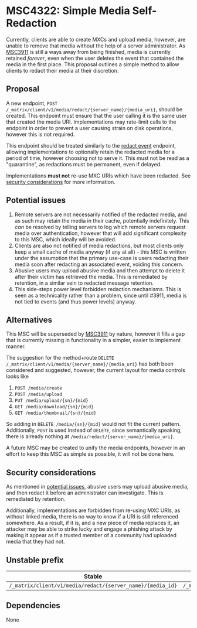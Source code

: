 # MSC4322: Simple Media Self-Redaction

Currently, clients are able to create MXCs and upload media, however, are unable to remove that
media without the help of a server administrator. As [MSC3911][3911] is still a ways away from being
finished, media is currently retained *forever*, even when the user deletes the event that
contained the media in the first place. This proposal outlines a simple method to allow clients
to redact their media at their discretion.

## Proposal

A new endpoint, `POST /_matrix/client/v1/media/redact/{server_name}/{media_uri}`, should be created.
This endpoint must ensure that the user calling it is the same user that created the media URI.
Implementations may rate-limit calls to the endpoint in order to prevent a user
causing strain on disk operations, however this is not required.

This endpoint should be treated similarly to the [redact event][spec_redact] endpoint, allowing
implementations to optionally retain the redacted media for a period of time, however choosing
not to serve it. This must not be read as a "quarantine", as redactions must be permanent, even
if delayed.

Implementations **must not** re-use MXC URIs which have been redacted.
See [security considerations](#security-considerations) for more information.

## Potential issues

1. Remote servers are not necessarily notified of the redacted media, and as such may retain
   the media in their cache, potentially indefinitely. This *can* be resolved by telling
   servers to log which remote servers request media over authentication, however that will
   add significant complexity to this MSC, which ideally will be avoided.
2. Clients are also not notified of media redactions, but most clients only keep a small
   cache of media anyway (if any at all) - this MSC is written under the assumption that the
   primary use-case is users redacting their media soon after redacting an associated event,
   voiding this concern.
3. Abusive users may upload abusive media and then attempt to delete it after their victim
   has retrieved the media. This is remediated by retention, in a similar vein to redacted
   message retention.
4. This side-steps power level forbidden redaction mechanisms. This is seen as a
   technicality rather than a problem, since until #3911, media is not tied to events
   (and thus power levels) anyway.

## Alternatives

This MSC will be superseded by [MSC3911][3911] by nature, however it fills a gap that is currently
missing in functionality in a simpler, easier to implement manner.

The suggestion for the method+route `DELETE /_matrix/client/v1/media/{server_name}/{media_uri}`
has both been considered and suggested, however, the current layout for media controls looks like

1. `POST /media/create`
2. `POST /media/upload`
3. `PUT /media/upload/{sn}/{mid}`
4. `GET /media/download/{sn}/{mid}`
5. `GET /media/thumbnail/{sn}/{mid}`

So adding in `DELETE /media/{sn}/{mid}` would not fit the current pattern. Additionally,
`POST` is used instead of `DELETE`, since semantically speaking, there is already nothing at
`/media/redact/{server_name}/{media_uri}`.

A future MSC may be created to unify the media endpoints, however in an effort to keep this MSC
as simple as possible, it will not be done here.

## Security considerations

As mentioned in [potential issues](#potential-issues), abusive users may upload abusive media,
and then redact it before an administrator can investigate. This is remediated by retention.

Additionally, implementations are forbidden from re-using MXC URIs, as without linked media,
there is no way to know if a URI is still referenced somewhere. As a result, if it is, and a new
piece of media replaces it, an attacker may be able to strike lucky and engage a phishing attack
by making it appear as if a trusted member of a community had uploaded media that they had not.

## Unstable prefix

| Stable | Unstable replacement |
| ------ | -------------------- |
| `/_matrix/client/v1/media/redact/{server_name}/{media_id}` | `/_matrix/client/unstable/uk.timedout.msc4322/media/redact/{server_name}/{media_id}` |

## Dependencies

None

<!--        -->

[3911]: https://github.com/matrix-org/matrix-spec-proposals/pull/3911
[spec_redact]: https://spec.matrix.org/v1.15/client-server-api/#put_matrixclientv3roomsroomidredacteventidtxnid
